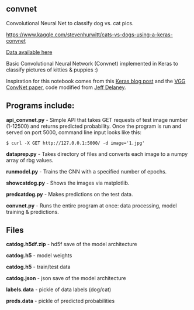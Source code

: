 ## convnet
Convolutional Neural Net to classify dog vs. cat pics.

https://www.kaggle.com/stevenhurwitt/cats-vs-dogs-using-a-keras-convnet

[Data available here](https://www.kaggle.com/c/dogs-vs-cats-redux-kernels-edition/data)

Basic Convolutional Neural Network (Convnet) implemented in Keras to classify pictures of kitties & puppies :) 

Inspiration for this notebook comes from this [Keras blog post](https://blog.keras.io/building-powerful-image-classification-models-using-very-little-data.html) 
and the [VGG ConvNet paper](https://arxiv.org/pdf/1409.1556.pdf), 
code modified from [Jeff Delaney](https://www.kaggle.com/jeffd23). 


## Programs include:

**api_convnet.py** - Simple API that takes GET requests of test image number (1-12500) and returns predicted probability. Once the program is run and served on port 5000, command line input looks like this:

```
$ curl -X GET http://127.0.0.1:5000/ -d image='1.jpg'
```

**dataprep.py** - Takes directory of files and converts each image to a numpy array of rbg values.

**runmodel.py** - Trains the CNN with a specified number of epochs.

**showcatdog.py** - Shows the images via matplotlib.

**predcatdog.py** - Makes predictions on the test data.

**convnet.py** - Runs the entire program at once: data processing, model training & predictions.

## Files

**catdog.h5df.zip** - hd5f save of the model architecture

**catdog.h5** - model weights

**catdog.h5** - train/test data

**catdog.json** - json save of the model architecture

**labels.data** - pickle of data labels (dog/cat)

**preds.data** - pickle of predicted probabilities


